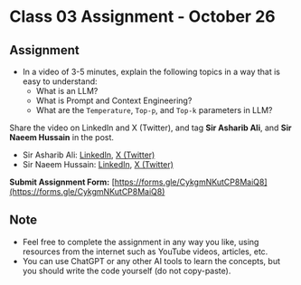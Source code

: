 # Class 03 Assignment - October 26

## Assignment

- In a video of 3-5 minutes, explain the following topics in a way that is easy to understand:
  - What is an LLM?
  - What is Prompt and Context Engineering?
  - What are the `Temperature`, `Top-p`, and `Top-k` parameters in LLM?

Share the video on LinkedIn and X (Twitter), and tag **Sir Asharib Ali**, and **Sir Naeem Hussain** in the post.
- Sir Asharib Ali: [LinkedIn](https://www.linkedin.com/in/AsharibAli/), [X (Twitter)](https://x.com/0xAsharib)
- Sir Naeem Hussain: [LinkedIn](https://www.linkedin.com/in/agenticai-developer/), [X (Twitter)](https://x.com/itxx_naeem)

**Submit Assignment Form:** [https://forms.gle/CykgmNKutCP8MaiQ8](https://forms.gle/CykgmNKutCP8MaiQ8)

## Note

- Feel free to complete the assignment in any way you like, using resources from the internet such as YouTube videos, articles, etc.
- You can use ChatGPT or any other AI tools to learn the concepts, but you should write the code yourself (do not copy-paste).
